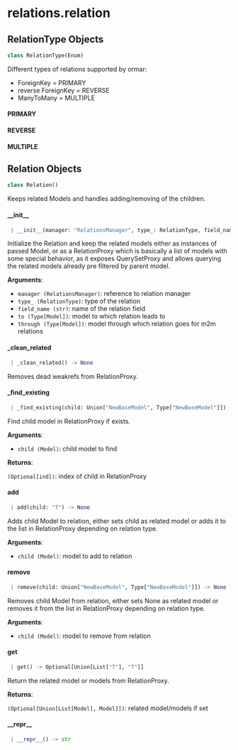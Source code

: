 <a name="relations.relation"></a>
# relations.relation

<a name="relations.relation.RelationType"></a>
## RelationType Objects

```python
class RelationType(Enum)
```

Different types of relations supported by ormar:

*  ForeignKey = PRIMARY
*  reverse ForeignKey = REVERSE
*  ManyToMany = MULTIPLE

<a name="relations.relation.RelationType.PRIMARY"></a>
#### PRIMARY

<a name="relations.relation.RelationType.REVERSE"></a>
#### REVERSE

<a name="relations.relation.RelationType.MULTIPLE"></a>
#### MULTIPLE

<a name="relations.relation.Relation"></a>
## Relation Objects

```python
class Relation()
```

Keeps related Models and handles adding/removing of the children.

<a name="relations.relation.Relation.__init__"></a>
#### \_\_init\_\_

```python
 | __init__(manager: "RelationsManager", type_: RelationType, field_name: str, to: Type["T"], through: Type["T"] = None) -> None
```

Initialize the Relation and keep the related models either as instances of
passed Model, or as a RelationProxy which is basically a list of models with
some special behavior, as it exposes QuerySetProxy and allows querying the
related models already pre filtered by parent model.

**Arguments**:

- `manager (RelationsManager)`: reference to relation manager
- `type_ (RelationType)`: type of the relation
- `field_name (str)`: name of the relation field
- `to (Type[Model])`: model to which relation leads to
- `through (Type[Model])`: model through which relation goes for m2m relations

<a name="relations.relation.Relation._clean_related"></a>
#### \_clean\_related

```python
 | _clean_related() -> None
```

Removes dead weakrefs from RelationProxy.

<a name="relations.relation.Relation._find_existing"></a>
#### \_find\_existing

```python
 | _find_existing(child: Union["NewBaseModel", Type["NewBaseModel"]]) -> Optional[int]
```

Find child model in RelationProxy if exists.

**Arguments**:

- `child (Model)`: child model to find

**Returns**:

`(Optional[ind])`: index of child in RelationProxy

<a name="relations.relation.Relation.add"></a>
#### add

```python
 | add(child: "T") -> None
```

Adds child Model to relation, either sets child as related model or adds
it to the list in RelationProxy depending on relation type.

**Arguments**:

- `child (Model)`: model to add to relation

<a name="relations.relation.Relation.remove"></a>
#### remove

```python
 | remove(child: Union["NewBaseModel", Type["NewBaseModel"]]) -> None
```

Removes child Model from relation, either sets None as related model or removes
it from the list in RelationProxy depending on relation type.

**Arguments**:

- `child (Model)`: model to remove from relation

<a name="relations.relation.Relation.get"></a>
#### get

```python
 | get() -> Optional[Union[List["T"], "T"]]
```

Return the related model or models from RelationProxy.

**Returns**:

`(Optional[Union[List[Model], Model]])`: related model/models if set

<a name="relations.relation.Relation.__repr__"></a>
#### \_\_repr\_\_

```python
 | __repr__() -> str
```

